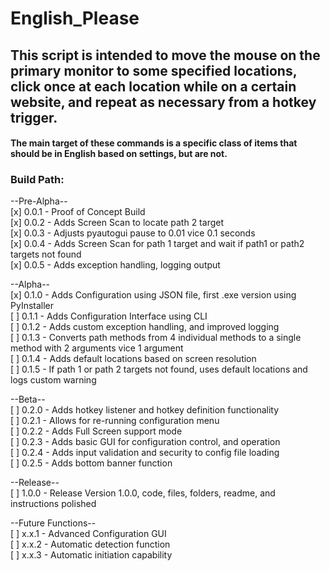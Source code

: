 # English_Please  

## This script is intended to move the mouse on the primary monitor to some specified locations, click once at each location while on a certain website, and repeat as necessary from a hotkey trigger.  
#### The main target of these commands is a specific class of items that should be in English based on settings, but are not.

### Build Path:  
  
--Pre-Alpha--  
[x] 0.0.1 - Proof of Concept Build  
[x] 0.0.2 - Adds Screen Scan to locate path 2 target  
[x] 0.0.3 - Adjusts pyautogui pause to 0.01 vice 0.1 seconds  
[x] 0.0.4 - Adds Screen Scan for path 1 target and wait if path1 or path2 targets not found  
[x] 0.0.5 - Adds exception handling, logging output  
  
--Alpha--  
[x] 0.1.0 - Adds Configuration using JSON file, first .exe version using PyInstaller  
[ ] 0.1.1 - Adds Configuration Interface using CLI  
[ ] 0.1.2 - Adds custom exception handling, and improved logging  
[ ] 0.1.3 - Converts path methods from 4 individual methods to a single method with 2 arguments vice 1 argument  
[ ] 0.1.4 - Adds default locations based on screen resolution  
[ ] 0.1.5 - If path 1 or path 2 targets not found, uses default locations and logs custom warning  

--Beta--  
[ ] 0.2.0 - Adds hotkey listener and hotkey definition functionality  
[ ] 0.2.1 - Allows for re-running configuration menu  
[ ] 0.2.2 - Adds Full Screen support mode  
[ ] 0.2.3 - Adds basic GUI for configuration control, and operation  
[ ] 0.2.4 - Adds input validation and security to config file loading  
[ ] 0.2.5 - Adds bottom banner function  
  
--Release--  
[ ] 1.0.0 - Release Version 1.0.0, code, files, folders, readme, and instructions polished  

--Future Functions--  
[ ] x.x.1 - Advanced Configuration GUI  
[ ] x.x.2 - Automatic detection function  
[ ] x.x.3 - Automatic initiation capability  
